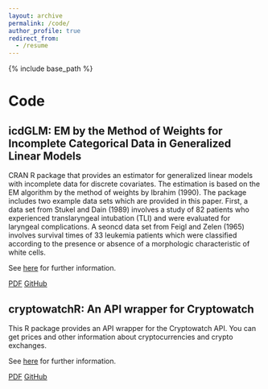 ```yaml
---
layout: archive
permalink: /code/
author_profile: true
redirect_from:
  - /resume
---
```


{% include base_path %}

# Code

## icdGLM: EM by the Method of Weights for Incomplete Categorical Data in Generalized Linear Models

CRAN R package that provides an estimator for generalized linear models with incomplete data for discrete covariates. The estimation is based on the EM algorithm by the method of weights by Ibrahim (1990). The package includes two example data sets which are provided in this paper. First, a data set from Stukel and Dain (1989) involves a study of 82 patients who experienced translaryngeal intubation (TLI) and were evaluated for laryngeal complications. A seoncd data set from Feigl and Zelen (1965) involves survival times of 33 leukemia patients which were classified according to the presence or absence of a morphologic characteristic of white cells.

See [here](https://rdocumentation.org/packages/icdGLM/versions/1.0.0) for further information.

[PDF](https://cran.r-project.org/web/packages/icdGLM/icdGLM.pdf) [GitHub](https://github.com/lorenzbr/icdGLM)

## cryptowatchR: An API wrapper for Cryptowatch

This R package provides an API wrapper for the Cryptowatch API. You can get prices and other information about cryptocurrencies and crypto exchanges.

See [here](https://rdocumentation.org/packages/cryptowatchR) for further information.


[PDF](https://cran.r-project.org/web/packages/cryptowatchR/cryptowatchR.pdf) [GitHub](https://github.com/lorenzbr/cryptowatchR)